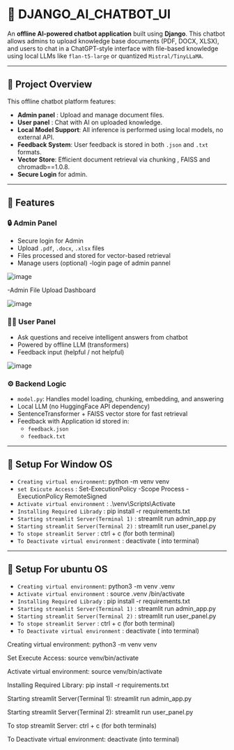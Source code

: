 # 🧠 DJANGO_AI_CHATBOT_UI

An **offline AI-powered chatbot application** built using **Django**. This chatbot allows admins to upload knowledge base documents (PDF, DOCX, XLSX), and users to chat in a ChatGPT-style interface with file-based knowledge using local LLMs like `flan-t5-large` or quantized `Mistral/TinyLLaMA`.

---

## 📌 Project Overview

This offline chatbot platform features:

-   **Admin panel** : Upload and manage document files.
-   **User panel** : Chat with AI on uploaded knowledge.
-   **Local Model Support**: All inference is performed using local models, no external API.
-   **Feedback System**: User feedback is stored in both `.json` and `.txt` formats.
-   **Vector Store**: Efficient document retrieval via chunking , FAISS and chromadb==1.0.8.
-   **Secure Login** for admin.

---

## 🔧 Features

### 🔒 Admin Panel

-   Secure login for Admin
-   Upload `.pdf`, `.docx`, `.xlsx` files
-   Files processed and stored for vector-based retrieval
-   Manage users (optional)
    -login page of admin pannel

![image](https://github.com/user-attachments/assets/3e614cda-1253-4361-ae0e-e76e6f4ed9f0)

-Admin File Upload Dashboard

![image](https://github.com/user-attachments/assets/f4ed7137-88fc-4b7e-8828-2e96b9945bd2)

### 🧑‍💻 User Panel

-   Ask questions and receive intelligent answers from chatbot
-   Powered by offline LLM (transformers)
-   Feedback input (helpful / not helpful)

![image](https://github.com/user-attachments/assets/f81b2fed-f030-4142-afb5-fff51e1bf353)

### ⚙️ Backend Logic

-   `model.py`: Handles model loading, chunking, embedding, and answering
-   Local LLM (no HuggingFace API dependency)
-   SentenceTransformer + FAISS vector store for fast retrieval
-   Feedback with Application id stored in:
    -   `feedback.json`
    -   `feedback.txt`

---

## 🔧 Setup For Window OS

-   `Creating virtual environment`: python -m venv venv
-   `set Exicute Access` : Set-ExecutionPolicy -Scope Process -ExecutionPolicy RemoteSigned
-   `Activate virtual environment` : .\venv\Scripts\Activate
-   `Installing Required Librady` : pip install -r requirements.txt
-   `Starting streamlit Server(Terminal 1)` : streamlit run admin_app.py
-   `Starting streamlit Server(Terminal 2)` : streamlit run user_panel.py
-   `To stope streamlit Server` : ctrl + c (for both terminal)
-   `To Deactivate virtual environment` : deactivate ( into terminal)

---

## 🔧 Setup For ubuntu OS

-   `Creating virtual environment`: python3 -m venv .venv
-   `Activate virtual environment` : source .venv /bin/activate
-   `Installing Required Librady` : pip install -r requirements.txt
-   `Starting streamlit Server(Terminal 1)` : streamlit run admin_app.py
-   `Starting streamlit Server(Terminal 2)` : streamlit run user_panel.py
-   `To stope streamlit Server` : ctrl + c (for both terminal)
-   `To Deactivate virtual environment` : deactivate ( into terminal)

Creating virtual environment: python3 -m venv venv

Set Execute Access: source venv/bin/activate

Activate virtual environment: source venv/bin/activate

Installing Required Library: pip install -r requirements.txt

Starting streamlit Server(Terminal 1): streamlit run admin_app.py

Starting streamlit Server(Terminal 2): streamlit run user_panel.py

To stop streamlit Server: ctrl + c (for both terminals)

To Deactivate virtual environment: deactivate (into terminal)
